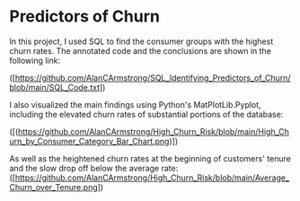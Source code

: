 # Predictors of Churn

In this project, I used SQL to find the consumer groups with the highest churn rates.
The annotated code and the conclusions are shown in the following link:

([https://github.com/AlanCArmstrong/SQL_Identifying_Predictors_of_Churn/blob/main/SQL_Code.txt])

I also visualized the main findings using Python's MatPlotLib.Pyplot, including the elevated churn rates of substantial portions of the database:

([(https://github.com/AlanCArmstrong/High_Churn_Risk/blob/main/High_Churn_by_Consumer_Category_Bar_Chart.png)])

As well as the heightened churn rates at the beginning of customers' tenure and the slow drop off below the average rate:  
([https://github.com/AlanCArmstrong/High_Churn_Risk/blob/main/Average_Churn_over_Tenure.png])
